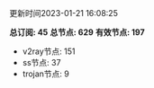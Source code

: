 更新时间2023-01-21 16:08:25

**总订阅: 45**
**总节点: 629**
**有效节点: 197**
- v2ray节点: 151
- ss节点: 37
- trojan节点: 9
